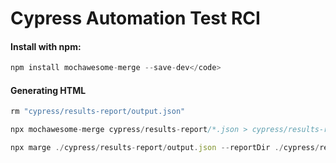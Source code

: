 # Cypress Automation Test RCI

#### Install with npm:
```javascript
npm install mochawesome-merge --save-dev</code>
```

#### Generating HTML
```javascript
rm "cypress/results-report/output.json"
```
```javascript
npx mochawesome-merge cypress/results-report/*.json > cypress/results-report/output.json
```
```javascript
npx marge ./cypress/results-report/output.json --reportDir ./cypress/results-report/ --inline
```